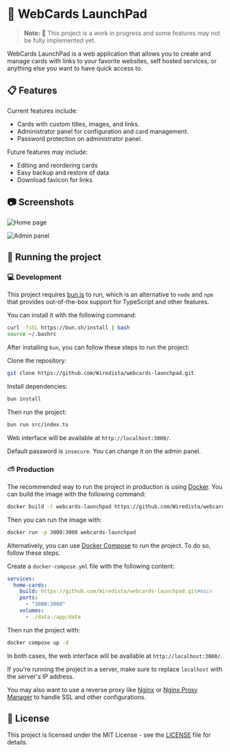 # 🚀 WebCards LaunchPad

> **Note:** 📢 This project is a work in progress and some features may not be fully implemented yet.

WebCards LaunchPad is a web application that allows you to create and manage cards with links to your favorite websites, self hosted services, or anything else you want to have quick access to.

## 📋 Features

Current features include:
- Cards with custom titles, images, and links.
- Administrator panel for configuration and card management.
- Password protection on administrator panel.

Future features may include:
- Editing and reordering cards
- Easy backup and restore of data
- Download favicon for links

## 📷 Screenshots
![Home page](https://github.com/user-attachments/assets/95aa26dd-7ce1-475c-9c8b-9dbbd04580ae)

![Admin panel](https://github.com/user-attachments/assets/b59f6874-9e95-42d1-b0be-c4917bbfef65)



## 📡 Running the project

### 💻 Development
This project requires [bun.js](https://bun.sh/) to run, which is an alternative to `node` and `npm` that provides out-of-the-box support for TypeScript and other features.

You can install it with the following command:
```bash
curl -fsSL https://bun.sh/install | bash
source ~/.bashrc
```

After installing `bun`, you can follow these steps to run the project:

Clone the repository:
```bash
git clone https://github.com/Wiredista/webcards-launchpad.git
```

Install dependencies:
```bash
bun install
```

Then run the project:
```bash
bun run src/index.ts
```

Web interface will be available at `http://localhost:3000/`.

Default password is `insecure`. You can change it on the admin panel.

### ⛅ Production

The recommended way to run the project in production is using [Docker](https://www.docker.com/). You can build the image with the following command:
```bash
docker build -t webcards-launchpad https://github.com/Wiredista/webcards-launchpad.git#main
```

Then you can run the image with:
```bash
docker run -p 3000:3000 webcards-launchpad
```

Alternatively, you can use [Docker Compose](https://docs.docker.com/compose/install/) to run the project.  To do so, follow these steps.

Create a `docker-compose.yml` file with the following content:
```yaml
services:
  home-cards:
    build: https://github.com/Wiredista/webcards-launchpad.git#main
    ports:
      - "3000:3000"
    volumes:
      - ./data:/app/data
```

Then run the project with:
```bash
docker compose up -d
```

In both cases, the web interface will be available at `http://localhost:3000/`.

If you're running the project in a server, make sure to replace `localhost` with the server's IP address.

You may also want to use a reverse proxy like [Nginx](https://www.nginx.com/) or [Nginx Proxy Manager](https://nginxproxymanager.com/) to handle SSL and other configurations.

## 📝 License

This project is licensed under the MIT License - see the [LICENSE](LICENSE) file for details.
